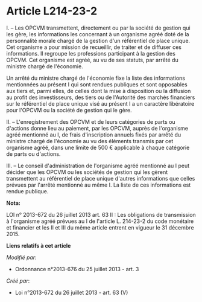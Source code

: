# Article L214-23-2

I. – Les OPCVM transmettent, directement ou par la société de gestion qui les gère, les informations les concernant à un
organisme agréé doté de la personnalité morale chargé de la gestion d'un référentiel de place unique. Cet organisme a pour
mission de recueillir, de traiter et de diffuser ces informations. Il regroupe les professions participant à la gestion des
OPCVM. Cet organisme est agréé, au vu de ses statuts, par arrêté du ministre chargé de l'économie.

Un arrêté du ministre chargé de l'économie fixe la liste des informations mentionnées au présent I qui sont rendues publiques
et sont opposables aux tiers et, parmi elles, de celles dont la mise à disposition ou la diffusion au profit des
investisseurs, des tiers ou de l'Autorité des marchés financiers sur le référentiel de place unique visé au présent I a un
caractère libératoire pour l'OPCVM ou la société de gestion qui le gère.

II. – L'enregistrement des OPCVM et de leurs catégories de parts ou d'actions donne lieu au paiement, par les OPCVM, auprès
de l'organisme agréé mentionné au I, de frais d'inscription annuels fixés par arrêté du ministre chargé de l'économie au vu
des éléments transmis par cet organisme agréé, dans une limite de 500 € applicable à chaque catégorie de parts ou d'actions.

III. – Le conseil d'administration de l'organisme agréé mentionné au I peut décider que les OPCVM ou les sociétés de gestion
qui les gèrent transmettent au référentiel de place unique d'autres informations que celles prévues par l'arrêté mentionné au
même I. La liste de ces informations est rendue publique.

**Nota:**

LOI n° 2013-672 du 26 juillet 2013 art. 63 II : Les obligations de transmission à l'organisme agréé prévues au I de l'article
L. 214-23-2 du code monétaire et financier et les II et III du même article entrent en vigueur le 31 décembre 2015.

**Liens relatifs à cet article**

_Modifié par_:

  - Ordonnance n°2013-676 du 25 juillet 2013 - art. 3

_Créé par_:

  - Loi n°2013-672 du 26 juillet 2013 - art. 63 (V)
